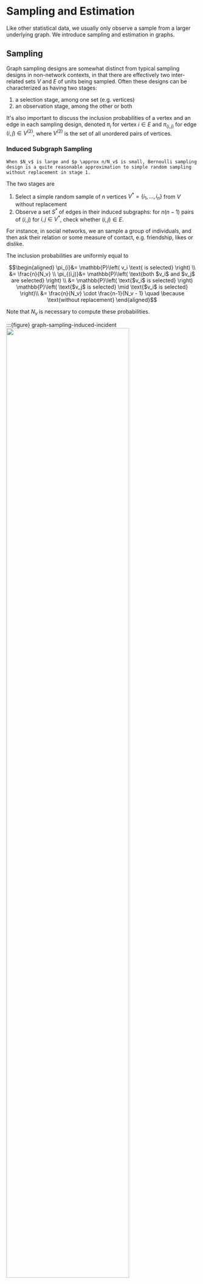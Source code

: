 # Sampling and Estimation

Like other statistical data, we usually only observe a sample from a larger underlying graph. We introduce sampling and estimation in graphs.

## Sampling

Graph sampling designs are somewhat distinct from typical sampling designs in non-network contexts, in that there are effectively two inter-related sets $V$ and $E$ of units being sampled. Often these designs can be characterized as having two stages:
1. a selection stage, among one set (e.g. vertices)
2. an observation stage, among the other or both

It's also important to discuss the inclusion probabilities of a vertex and an edge in each sampling design, denoted $\pi_i$ for vertex $i \in E$ and $\pi_{(i, j)}$ for edge $(i,j) \in V^{(2)}$, where $V^{(2)}$ is the set of all unordered pairs of vertices.


### Induced Subgraph Sampling

```{margin}
When $N_v$ is large and $p \approx n/N_v$ is small, Bernoulli sampling design is a quite reasonable approximation to simple random sampling without replacement in stage 1.
```

The two stages are
1. Select a simple random sample of $n$ vertices $V^{*}=\left\{i_{1}, \ldots, i_{n}\right\}$ from $V$ without replacement
2. Observe a set $S^*$ of edges in their induced subgraphs: for $n(n-1)$ pairs of $(i, j)$ for $i,j \in V^*$, check whether $(i,j)\in E$.

For instance, in social networks, we an sample a group of individuals, and then ask their relation or some measure of contact, e.g. friendship, likes or dislike.

The inclusion probabilities are uniformly equal to

$$\begin{aligned}
\pi_{i}&= \mathbb{P}\left( v_i \text{ is selected}  \right) \\
&= \frac{n}{N_v} \\
\pi_{(i,j)}&= \mathbb{P}\left( \text{both $v_i$ and $v_j$ are selected}  \right) \\
&= \mathbb{P}\left( \text{$v_i$ is selected}  \right) \mathbb{P}\left( \text{$v_j$ is selected} \mid \text{$v_i$ is selected}  \right)\\
&= \frac{n}{N_v} \cdot \frac{n-1}{N_v - 1} \quad \because \text{without replacement}
\end{aligned}$$

Note that $N_v$ is necessary to compute these probabilities.

:::{figure} graph-sampling-induced-incident
<img src="../imgs/graph-sampling-induced-incident.png" width = "80%" alt=""/>

Induced (left) and incident (right) subgraph sampling. Selected vertices/edges are shown in yellow, while observed edges/vertices are shown in orange.
:::


### Incident Subgraph Sampling

Complementary to induced subgraph sampling is incident subgraph sampling.
Instead of selecting $n$ vertices in the initial stage, $n$ edges are selected:
1. Select a simple random sample $E^*$ of $n$ edges from $E$ without replacement
2. All vertices incident to the selected edges are then observed, thus providing $V^*$.

For instance, we sample email correspondence from a database, and observe the sender and receiver.

Inclusion probabilities:

$$\begin{aligned}
\pi_{(i, j)} &= \frac{n}{N_e} \\
\pi_i&= 1-\mathbb{P}(\text{no edge incident to $v_i$ is selected}) \\
&=\left\{\begin{array}{ll}\frac{\binom{N_e - d_i}{n}}{\binom{N_e}{n}} & \text { if } n \leq N_{e}-d_{i} \\ 1, & \text { if } n>N_{e}-d_{i}\end{array}\right. \\
\end{aligned}$$

Hence, in incident subgraph sampling, while the edges are included in the sample graph $G^*$ with equal probability, the vertices are included with unequal probabilities depending on their degrees.

Note that $N_e$ and $d_i$ are necessary to compute the inclusion probabilities. In the example of sampling email correspondence graph, this would require having access to marginal summaries of the total number of emails (say, in a given month) as well as the number of emails in which a given sender had participated.

### Star Sampling

The first stage selects vertices like in induced subgraph sampling, but in the second stage, as its name suggests, we sample all edges incident to the selected vertices, as well as the new vertices on the other end.
1. Select a simple random sample $V_0^*$ from $V$ without replacement
2. For each $v \in V^*$,
   - observe all edges incident to $v$, yielding $E^*$.
   - also observe its neighbors, together with $V_0^*$ yielding $V^*$

More precisely, this is called labeled star sampling. In unlabeled star sampling, the resulting graph is $G^* = (V_0^*, E^*)$. In the latter case, we focus on some particular characteristics (e.g. degrees), so we don't need the vertices on the other end.

For instance, in co-authorship graph, randomly sampling records of $n$ authors and recording the total number of co-authors of each author would correspond to unlabeled star sampling; if not only the number but the identities of the co-authors are recorded, this would correspond to labeled star sampling.

The inclusion probabilities are

$$\begin{aligned}
\pi_{(i, j)}
&= \mathbb{P}\left( \text{neither $i$ nor $j$ are sampled}  \right)\\
&= 1- \frac{\binom{N_v-2}{n}}{\binom{N_v}{n}} \\
\pi_ i &= \frac{n}{N_v} \quad \text{unlabeled case}  \\
\pi_ i &= \sum_{L \subseteq N[i]}(-1)^{|L|+1} \mathbb{P}(L) \quad \text{labeled case}  \\
\end{aligned}$$

where
- $N[i]$ is the union of vertex $i$ and the its immediate neighbors
- $\mathbb{P}\left( L \right) = \frac{\binom{N_v - \left\vert L \right\vert}{n - \left\vert L \right\vert} }{\binom{N_v}{n} }$ is the probability that $L \subseteq V_0^*$. ($n > \left\vert L \right\vert$??)

### Snowball sampling

In star sampling we only look at the immediate neighborhood. We can extends it to up to the $K$-th order neighbors, which is snowball sampling. In short, a $K$-stage snowball sampling is
1. select a simple random sample $V_0^*$ from $V$ without replacement
2. for each $k = 1, \ldots , K$, observe a $k$-th order neighbors, add them to $V^*$ (excluding repeated vertices), and add their incident edges to $E^*$.

Formally, let $N(S)$ be the set of all neighbors of vertices in a set $S$. After we initialize $V_0^*$, we add vertices, for $k=1, \ldots, K$
- $V_k^* = N(V_{k-1}^*)\cap \bar{V}_0^* \cap \ldots \cap \bar{V}_{k-1}^*$, called the $k$-th wave.

A termination condition is $V_k = \emptyset$. The final graph $G^*$ consists of the vertices in $V^* = V_0^* \cup V_1 ^* \cup \ldots \cup V_K^*$ and their incident edges.

Unfortunately, although not surprisingly, inclusion probabilities for snowball sampling become increasingly intractable to calculate after the one-stage level corresponding to star sampling.

:::{figure} graph-sampling-link-tracing
<img src="../imgs/graph-sampling-link-tracing.png" width = "80%" alt=""/>

Two-stage snowball sampling (left) where $V_0^*$ in yellow, $V_1^*$ in orange, and $V_2^*$ in red. Traceroute sampling (right) for sources $\left\{ s_1, s_2 \right\}$ and targets $\left\{ t_1, t_2 \right\}$ in yellow, observed vertices and edges in orange.
:::

### Link Tracing

Many of the other sampling designs fall under link tracing designs: after some selection of an initial sample, some **subset** of the edges ('links') from vertices in this sample are traced to additional vertices.

Snowball sampling is a special case of link tracing, in that all edges are observed. Sometimes this is not feasible, for example, in sampling social contact networks, it may be that individuals are unaware of or cannot recall all of their contacts, or that they do not wish to divulge some of them.

We introduce **traceroute** sampling.
1. select a random sample $S=\left\{s_{1}, \ldots, s_{n_{s}}\right\}$ of vertices as sources from $V$, and another random sample $T=\left\{t_{1}, \ldots, t_{n_{t}}\right\}$ of vertices as targets from $V \setminus S$.
2. For each pair $(s_i, t_j) \in S \times T$, sample a $s_i$-$t_j$ path. Observe all vertices and edges in the path, whose union yielding $G^* = (V^*, E^*)$.

To find the inclusion probabilities, we assume that the paths are shortest paths w.r.t. some set of edge weights. Dall'Asta et al. [SAND 107] find the probabilities are


$$\begin{aligned}
\pi_{i} &\approx 1-\left(1-\rho_{s}-\rho_{t}\right) \exp \left(-\rho_{s} \rho_{t} b_{i}\right) \\
\tau_{\{i, j\}} &\approx 1-\exp \left(-\rho_{s} \rho_{t} b_{i, j}\right)
\end{aligned}$$

where
- $b_i$ is the vertex betweenness centrality of vertex $i$
- $b_{i, j}$ is the edge betweenness centrality of edge $(i, j)$
- $\rho_{s} = \frac{n_s}{N_v} , \rho_t = \frac{n_t}{N_v}$ are the source ant target sampling fractions respectively

We see that the unequal probabilities varies with betweenness centrality $b_i$ and $b_{i, j}$. Though they are not calculable, they lend interesting insight into the nature of this sampling design, to be introduced later.

## Estimation

(Review the [estimation of total](estimation-mean-total) section)

With appropriate choice of population $U$ and unit values $y_i$ for $i \in U$, many of the quantities $\eta(G)$ of graph $G$, e.g. average degree, $N_e$, or even centrality, can be written in a form of population total $\sum_{i \in U} y_i$, as introduced below.

To estimate the total from a sampled graph $G^* = (V^*, E^*)$ where $V^* \subseteq V, E^* \subseteq E$, we can use generalization of the Horvitz-Thompson estimator.

### Totals on Vertex

Let $U=V$, we can define $y_i$ according to the total we are interested.

- average degree: let $y_i = d_i$, then the average degree $\bar{d}$ equals the population total $\sum_{i \in V} d_i$ divided by $N_v$
- proportion of special vertices: let $y_i = \mathbb{I} \left\{ v_i \text{ has some property}  \right\}$, then the proportion of such special vertices equals the population total $\sum_{i \in V} 1$ divided by $N_v$. For instance, proportion of gene responsible for the growth of an organism.

Given a sample of vertices $V^* \subseteq V$, the Horvitz-Thompson estimator for vertex totals takes the form

$$
\hat{\tau}_{\pi}=\sum_{i \in V^{*}} \frac{y_{i}}{\pi_{i}}
$$

Note that
- in some sampling design, the graph structure will be irrelevant for estimating a vertex total, e.g. when the graph structure is irrelevant to $y$ and vertices are sampled through simple random sampling without replacement. $\pi_i$ can be computed in the conventional way.
- on the other hand, the graph structure matters, e.g. in snowball sampling the structure determines $V^*$ and hence the calculation of $\pi_i$.

(total-on-vertex-pairs)=
### Totals on Vertex Pairs

Now we are interested in $U = V^{(2)}$, the total is

$$
\tau=\sum_{(i, j) \in V^{(2)}} y_{i j}
$$

- number of edges: let $y_{(i, j)} = \mathbb{I} \left\{ (i,j) \in E \right\}$, then the number of edges $N_e$ is given by the total.
- betweenness centrality: let $y_{(i,j)} = \mathbb{I} \left\{ v \in P(i,j) \right\}$ where $P(i,j)$ is the shortest path between $i$ and $j$, and $y_{(i, j)} = 1$ if vertex $v$ is in this shortest path. If all shortest paths are unique, then the betweenness centrality $c_{bet}(v)$ of a vertex $v \in V$ is given by the total, which counts how many shortest paths going through $k$.
- number of homogeneous vertices: let $y_{(i,j)} = \mathbb{I} \left\{ \text{both } i \text{ and } j \text{ have some properties}  \right\}$
- average of some (dis)similarity value between vertex: let $y_{(i,j)} = s(i, j)$ and then divide the total by $N_e$.

The Horvitz-Thompson estimator takes the form

$$
\hat{\tau}_{\pi}=\sum_{(i, j) \in V^{*(2)}} \frac{y_{i j}}{\pi_{i j}}
$$

If $y_{ij} \ne 0$ iff $(i, j) \in E$, then
- vertex pairs total $\tau$ equals to an edge total
- summation in the estimator $\hat{\tau}$ is taken over $E^*$,
- the inclusion probability $\pi_{ij}$ is just the edge inclusion probability $\pi_{(i, j)}$, which equals
  - $\frac{n(n-1)}{N_v (N_v - 1)}$ under induced graph sampling with simple random sampling without replacement in stage 1
  - $\frac{1}{p^2}$ under induced graph sampling with Bernoulli sampling with probability $p$ in stage 1

The variance of the above estimator, generalized from that for conventional Horvitz-Thompson estimator, is given by

$$
\mathbb{V}\left(\hat{\tau}_{\pi}\right)=\sum_{(i, j) \in V^{(2)}} \sum_{(k, l) \in V^{(2)}} y_{i j} y_{k l}\left(\frac{\pi_{i j k l}}{\pi_{i j} \pi_{k l}}-1\right)
$$

where $\pi_{ijkl}$ is the probability that units $(i,j)$ and $(k,l)$ are both included in the sample, and $\pi_{ijkl} = \pi_{ij}$ for convenience when $(i,j) = (k, l)$. Note that there can be $1 \le r \le 4$ different vertices among $i,j,k,l$. The corresponding unbiased estimate of this variance is given by

$$
\widehat{\mathbb{V}}\left(\hat{\tau}_{\pi}\right)=\sum_{(i, j) \in V^{*(2)}} \sum_{(k, l) \in V^{*(2)}} y_{i j} y_{k l}\left(\frac{1}{\pi_{i j} \pi_{k l}}-\frac{1}{\pi_{i j k l}}\right)
$$


Note that these quantities can become increasingly complicated to compute under some sampling designs, since it is necessary to be able to evaluate probabilities $\pi_{ijkl}$ for $1 \le r \le 4$. See Example 5.4 in SAND pg.139 for $p_r$ in induced graph sampling and estimation of $N_e$. Results are shown below.

:::{figure} graph-sampling-edge-total
<img src="../imgs/graph-sampling-edge-total.png" width = "60%" alt=""/>

Histograms of estimates $\hat{N}_e$ of $N_e$ = 31201 and its estimated standard errors (right), under induced subgraph sampling, with Bernoulli sampling of vertices using $p=0.1, 0.2, 0.3$ based on 10000 trials. [Kolaczyk 2009]
:::

### Totals of Higher Order

The expressions for higher order cases are more complicated. We introduce the case of triples, where $U = V^{(3)}$ and $\tau=\sum_{(i, j, k) \in V^{(3)}} y_{i j k}$. The sample Horvitz-Thompson estimator is

$$
\hat{\tau}_{\pi}=\sum_{(i, j, k) \in V^{*(3)}} \frac{y_{i j k}}{\pi_{i j k}}
$$

The expressions for variance and estimated variance follow in a like manner.

We see an example of estimating transitivity. Recall that

$$
\operatorname{clus}_{T}(G)=\frac{3 \tau_{\Delta}(G)}{\tau_{\wedge}(G)}
$$

where
- $\tau_{\Delta}(G)=\frac{1}{3} \sum_{v \in V} \tau_{\Delta}(v)$ is the number of triangles in the graph
- $\tau_{\wedge}(G)=\sum_{v \in V} \tau_{\wedge}(v)$ is the number of connected triples in the graph

This quantity can be re-expressed in the form

$$
\operatorname{clus}_{T}(G)=\frac{3 \tau_{\Delta}(G)}{\tau_{\wedge} ^ +(G) + 3 \tau_{\Delta}(G)}
$$

where $\tau_{\wedge} ^ +(G) = \tau_{\wedge}(G) -  3 \tau_{\Delta}(G)$ is the number of vertex triples that are connected by **exactly** two edges. Then both $\tau_{\Delta}(G)$ and $\tau_{\wedge}^+(G)$ can becomputed as  a total $\sum_{(i,j,k) \in V^{(3)} }y_{ijk}$ by setting, respectively,

- $y_{ijk} = a_{ij}a_{jk}a_{ki}$
- $y_{i j k}=a_{i j} a_{j k}\left(1-a_{k i}\right)+a_{i j}\left(1-a_{j k}\right) a_{k i}+\left(1-a_{i j}\right) a_{j k} a_{k i}$

where $a_{ij}$ is the $ij$-th entry in the adjacency matrix.

If we use induced subgraph sampling with Bernoulli sampling of vertices with probability $p$ to obtain a sample $G^* = (V^*, E^*)$, then $\pi_{ijk} = p^{-3}$, and hence

$$
\hat{\tau}_{\Delta}(G) =\sum_{(i, j, k) \in V^{*(3)}} \frac{y_{i j k}}{\pi_{i j k}} = p^{-3} \sum_{(i, j, k) \in V^{*(3)}}y_{i j k} = p^{-3} \tau_{\Delta}(G^*)
$$

and similarly $\hat{\tau}_{\wedge}^+(G) = p^{-3}\tau_{\wedge}^+(G^*)$.

We can then substitute these two values to obtain a plug-in estimator of transitivity $\operatorname{clus}_T (G)$. Note that the coefficient $p^{-3}$ cancel out, hence $\widehat{\operatorname{clus}}_T (G) = \operatorname{clus} _T (G^*)$.

### Summary

There are three conditions to make the estimation feasible
1. the graph summary statistic $\eta(G)$ must be expressed in terms of totals
2. the values $y$ must be either observed or obtainable from the available measurements
3. the inclusion probabilities $\pi$ must be computable for the sampling design

But it is not always the case that all three elements are present at the same time.

### Examples

#### Average Degree

We will see estimating average degree using two different sampling designs.

First consider unlabeled star sampling. Let the sampled graph be $G^*_{star} = (V^*_{star}, E^*_{star})$. The average degree is a rescaling of vertex total

$$
\hat{\mu}_{star} = \frac{\hat{\tau}_{star}}{N_v}  \quad \text{where} \quad \hat{\tau}_{star} = \sum_{i \in V_{star}^*} \frac{d_i}{n/N_v}
$$

Note that $d_i$ is observed.

On the other hand, under induced subgraph sampling, we do not observe $d_i$, but only a number $d_i^* \le d_i$ for each $i \in V_{indu}^*$. As a result, $\tau$ is not amenable to Horvitz-Thompson estimation methods as a vertex total.

However, we can use the relation $\mu = \frac{2N_e}{N_v}$, which shows an alternative way by estimating $N_e$. As introduced in [total on vertex pairs](total-on-vertex-pairs) above, with inclusion probability $\pi_{ij}= \frac{n(n-1)}{N_v (N_v - 1)}$, we have


$$
\hat{N}_{e, indu}=\sum_{(i, j) \in E_{indu}^{*}} \frac{1}{\pi_{ij}}=N_{e, indu}^{*} \cdot \frac{N_{v}\left(N_{v}-1\right)}{n(n-1)}
$$

which gives the unbiased estimator

$$
\hat{\mu} _{indu} = \frac{2 \hat{N}_{e, indu}}{N_v}
$$

for $\mu$

We can then compare these two estimator. Some re-writing gives


$$
\hat{\mu}_{star} = \frac{2N_{e, star}^*}{n} \quad \hat{\mu}_{I S}=\frac{2 N_{e, indu}^{*}}{n} \cdot \frac{N_{v}-1}{n-1}
$$

Hence under star sampling, it simply use the relation $\bar{d} = \frac{2N_e}{N_v}$ to the sample. In contrast, under induced subgraph sampling, the analogous result (sample average degree) is scaled up by the factor $\frac{N_v - 1}{n-1}$ to account for $d_{i, indu}^* \le d_i$.

#### Hidden Population Size

The term 'hidden population' generally refers to one in which the individuals do not wish to expose themselves to view. For example, humans of socially sensitive status, such as illegal drug usage or prostitution. Two issues:
- they will not be inclined to disclose themselves
- their population is small

Frank and Snijders [SAND 154] describe how snowball sampling may
be used for this problem, using the idea that mimics capture-recapture methods.

Let
- $V$ be the set of all members of the hidden population
- $G = (V,E)$ be a directed graph associated with that population, in which an arc from vertex $i$ to vertex $j$ indicates that, if asked, individual $i$ would mention individual $j$ as a member of the hidden population (there are some concerns of trust, veracity etc). We want to estimate $N_v$.
- $G^*$ be a subgraph of $G$, where the vertices $V^* = V_0^* \cup V_1 ^*$ are obtained through a one-wave snowball sample, with the initial
sample $V_0^*$ selected through Bernoulli sampling $Z_i \sim \operatorname{Ber}(p_0)$ from $V$, where the sampling rate $p_0$ is unknown. We have three random variables
  - $N_v ^* = \left\vert V_0^* \right\vert$ be the size of the initial sample
  - $M_1$ be the number of arcs $(i, j)$ in $V_0^*$ ($i \in V_0^*$ and $j \in V_0^*$)
  - $M_2$ be the number of arcs pointing from $i \in V_0^*$ to $j \in V_1^*$ ($i \in V_0^*$ but $j \notin V_0^*$)

Out estimator of $N_v$ will be derived using the method-of-moments. We first find the expectation of the three variables.

$$
\begin{array}{l}
\mathbb{E}(N_v ^*)=\mathbb{E}\left(\sum_{i} Z_{i}\right)=N_{v} p_{0} \\
\mathbb{E}\left(M_{1}\right)=\mathbb{E}\left(\sum_{i \neq j} Z_{i} Z_{j} A_{i j}\right)=\left(N_{e}-N_{v}\right) p_{0}^{2} \\
\mathbb{E}\left(M_{2}\right)=\mathbb{E}\left(\sum_{i \neq j} Z_{i}\left(1-Z_{j}\right) A_{i j}\right)=\left(N_{e}-N_{v}\right) p_{0}\left(1-p_{0}\right)
\end{array}
$$

Setting the left-hand sides of these equations equal to their observed counterparts, say $n_v ^*, m_1$ and $m_2$ gives


$$\begin{aligned}
\hat{p}_0&= \frac{m_1 + m_2}{m_1}  \\
\widehat{N_v} &=  \frac{1}{\hat{p}_0}  n_v ^*\\
\end{aligned}$$

In other words, the number of individuals observed initially is inflated by an estimate $\hat{p}_0$ of the sampling rate, where that estimate reflects the relative number of arcs from individuals in the initial sample that point inwards among themselves.

```{margin}
Recall capture-recapture estimator $\frac{1}{m/n_2} n_1$ where $n_1, n_2$ are sample sizes, and $m$ are marked individuals in stage 1. The denominator $m/n_2$ can be seen as sampling rate $\hat{p}_0$.
```

To find the variance this estimator, we use the [jackknife principle](https://en.wikipedia.org/wiki/Jackknife_resampling). Let $\widehat{N}_{v}^{(-i)}$ be the estimate of $N_v$ obtained by removing $i \in V_0^*$ and $j \in V_1^*$ that has only one edge $(i, j)$ adjacent to it, and let $\bar{\widehat{N}}_v$ be their average, then

$$
\widehat{\mathbb{V}}_{J}\left(\widehat{N}_{v}\right)=\frac{n-2}{2 n} \sum_{i \in V_{0}^{*}}\left(\widehat{N}_{v}^{(-i)}-\bar{\widehat{N}}_v\right)^{2}
$$


#### Graph Size via Link Tracing


$$
\mathbb{P}\left(\delta_{j}=1 \mid V_{(-j)}^{*}\right)=\frac{N_{v}-N_{(-j)}^{*}}{N_{v}-n_{s}-n_{t}+1}
$$




.


.


.


.


.


.


.


.
